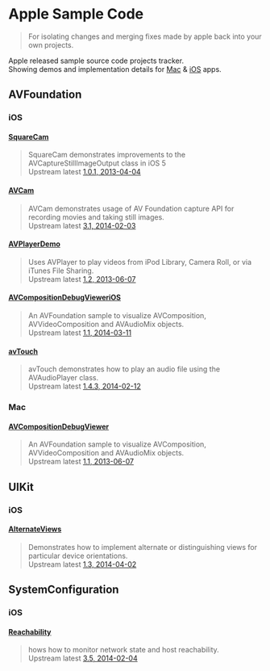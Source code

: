 Apple Sample Code
=================

>For isolating changes and merging fixes made by apple back into your own projects.

Apple released sample source code projects tracker.  
Showing demos and implementation details for [Mac][2] & [iOS][1] apps.  

AVFoundation
------------
### iOS
#### [SquareCam](https://github.com/sugarso/AppleSampleCode/tree/master/iOS/AVFoundation/SquareCam)  
>SquareCam demonstrates improvements to the AVCaptureStillImageOutput class in iOS 5  
>Upstream latest [1.0.1, 2013-04-04](https://developer.apple.com/library/ios/samplecode/SquareCam/Introduction/Intro.html)

#### [AVCam](https://github.com/sugarso/AppleSampleCode/tree/master/iOS/AVFoundation/AVCam)  
>AVCam demonstrates usage of AV Foundation capture API for recording movies and taking still images.    
>Upstream latest [3.1, 2014-02-03](https://developer.apple.com/library/ios/samplecode/AVCam/Introduction/Intro.html)

#### [AVPlayerDemo](https://github.com/sugarso/AppleSampleCode/tree/master/iOS/AVFoundation/AVPlayerDemo)  
>Uses AVPlayer to play videos from iPod Library, Camera Roll, or via iTunes File Sharing.  
>Upstream latest [1.2, 2013-06-07](https://developer.apple.com/library/ios/samplecode/AVPlayerDemo/Introduction/Intro.html)

#### [AVCompositionDebugVieweriOS](https://github.com/sugarso/AppleSampleCode/tree/master/iOS/AVFoundation/AVCompositionDebugVieweriOS)  
>An AVFoundation sample to visualize AVComposition, AVVideoComposition and AVAudioMix objects.    
>Upstream latest [1.1, 2014-03-11](https://developer.apple.com/library/ios/samplecode/AVCompositionDebugVieweriOS/Introduction/Intro.html)

#### [avTouch](https://github.com/sugarso/AppleSampleCode/tree/master/iOS/AVFoundation/avTouch)  
>avTouch demonstrates how to play an audio file using the AVAudioPlayer class.  
>Upstream latest [1.4.3, 2014-02-12](https://developer.apple.com/library/ios/samplecode/avTouch/Introduction/Intro.html)

### Mac
#### [AVCompositionDebugViewer](https://github.com/sugarso/AppleSampleCode/tree/master/Mac/AVFoundation/AVCompositionDebugViewer)  
>An AVFoundation sample to visualize AVComposition, AVVideoComposition and AVAudioMix objects.  
>Upstream latest [1.1, 2013-06-07](https://developer.apple.com/library/mac/samplecode/AVCompositionDebugViewer/Introduction/Intro.html)

UIKit
-----
### iOS
#### [AlternateViews](https://github.com/sugarso/AppleSampleCode/tree/master/iOS/UIKit/AlternateViews)  
>Demonstrates how to implement alternate or distinguishing views for particular device orientations.  
>Upstream latest [1.3, 2014-04-02](https://developer.apple.com/library/ios/samplecode/AlternateViews/Introduction/Intro.html)


SystemConfiguration
-------------------
### iOS
#### [Reachability](https://github.com/sugarso/AppleSampleCode/tree/master/iOS/SystemConfiguration/Reachability)  
>hows how to monitor network state and host reachability.  
>Upstream latest [3.5, 2014-02-04](https://developer.apple.com/Library/ios/samplecode/Reachability/Introduction/Intro.html)


[1]: https://developer.apple.com/library/ios/navigation/#section=Resource%20Types&topic=Sample%20Code
[2]: https://developer.apple.com/library/mac/navigation/index.html#topic=Sample+Code&section=Resource+Types
